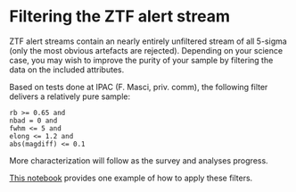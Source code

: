 # Filtering the ZTF alert stream

ZTF alert streams contain an nearly entirely unfiltered stream of all 5-sigma (only the most obvious artefacts are rejected).
Depending on your science case, you may wish to improve the purity of your sample by filtering the data
on the included attributes.

Based on tests done at IPAC (F. Masci, priv. comm), the following filter delivers a relatively pure sample:
```
rb >= 0.65 and
nbad = 0 and
fwhm <= 5 and
elong <= 1.2 and
abs(magdiff) <= 0.1
```

More characterization will follow as the survey and analyses progress.

[This notebook](https://github.com/ZwickyTransientFacility/ztf-avro-alert/blob/master/notebooks/Filtering_alerts.ipynb) provides one example of how to apply these filters.

